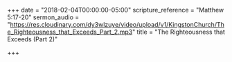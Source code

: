 +++
date = "2018-02-04T00:00:00-05:00"
scripture_reference = "Matthew 5:17-20"
sermon_audio = "https://res.cloudinary.com/dy3wlzuye/video/upload/v1/KingstonChurch/The_Righteousness_that_Exceeds_Part_2.mp3"
title = "The Righteousness that Exceeds (Part 2)"

+++
